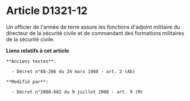 # Article D1321-12

Un officier de l'armée de terre assure les fonctions d'adjoint militaire du directeur de la sécurité civile et de commandant
des formations militaires de la sécurité civile.

**Liens relatifs à cet article**

	**Anciens textes**:

	  - Décret n°88-286 du 24 mars 1988 - art. 2 (Ab)

	**Modifié par**:

	  - Décret n°2008-682 du 9 juillet 2008 - art. 9 (M)

